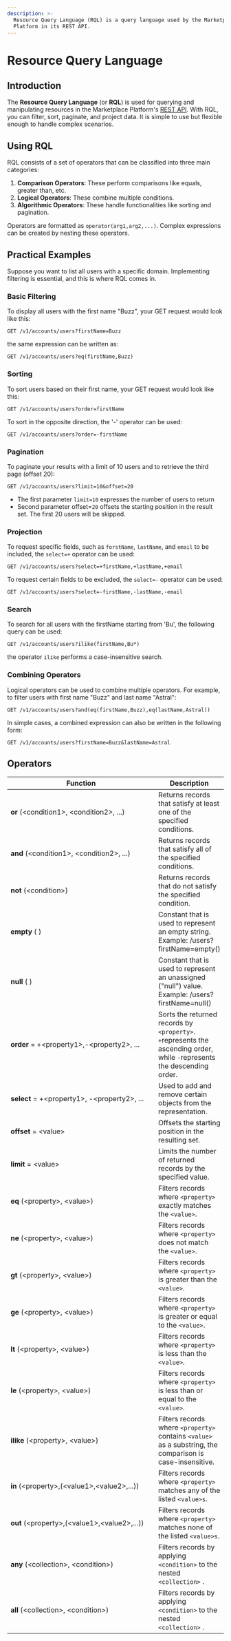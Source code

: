 ```yaml
---
description: >-
  Resource Query Language (RQL) is a query language used by the Marketplace
  Platform in its REST API.
---
```


# Resource Query Language

## Introduction

The **Resource Query Language** (or **RQL**) is used for querying and manipulating resources in the Marketplace Platform's [REST API](./). With RQL, you can filter, sort, paginate, and project data. It is simple to use but flexible enough to handle complex scenarios.

## Using RQL&#x20;

RQL consists of a set of operators that can be classified into three main categories:

1. **Comparison Operators**: These perform comparisons like equals, greater than, etc.
2. **Logical Operators**: These combine multiple conditions.
3. **Algorithmic Operators**: These handle functionalities like sorting and pagination.

Operators are formatted as `operator(arg1,arg2,...)`. Complex expressions can be created by nesting these operators.

## Practical Examples

Suppose you want to list all users with a specific domain. Implementing filtering is essential, and this is where RQL comes in.

### **Basic Filtering**

To display all users with the first name "Buzz", your GET request would look like this:

```
GET /v1/accounts/users?firstName=Buzz
```

the same expression can be written as:&#x20;

```
GET /v1/accounts/users?eq(firstName,Buzz)
```

### Sorting

To sort users based on their first name, your GET request would look like this:

```
GET /v1/accounts/users?order=firstName
```

To sort in the opposite direction, the '-' operator can be used:

```
GET /v1/accounts/users?order=-firstName
```

### Pagination

To paginate your results with a limit of 10 users and to retrieve the third page (offset 20):

```
GET /v1/accounts/users?limit=10&offset=20
```

* The first parameter `limit=10` expresses the number of users to return
* Second parameter offset=`20` offsets the starting position in the result set. The first 20 users will be skipped.

### Projection

To request specific fields, such as `forstName`, `lastName`, and `email` to be included, the `select=+` operator can be used:

```
GET /v1/accounts/users?select=+firstName,+lastName,+email
```

To request certain fields to be excluded, the `select=-` operator can be used:

```
GET /v1/accounts/users?select=-firstName,-lastName,-email
```

### Search

To search for all users with the firstName starting from 'Bu', the following query can be used:

```
GET /v1/accounts/users?ilike(firstName,Bu*)
```

the operator `ilike` performs a case-insensitive search.

### Combining Operators

Logical operators can be used to combine multiple operators. For example, to filter users with first name "Buzz" and last name "Astral":

```
GET /v1/accounts/users?and(eq(firstName,Buzz),eq(lastName,Astral))
```

In simple cases, a combined expression can also be written in the following form:

```
GET /v1/accounts/users?firstName=Buzz&lastName=Astral
```

## Operators

<table><thead><tr><th width="341">Function</th><th>Description</th></tr></thead><tbody><tr><td><strong>or</strong> (&#x3C;condition1>, &#x3C;condition2>, ...)</td><td>Returns records that satisfy at least one of the specified conditions.</td></tr><tr><td><strong>and</strong> (&#x3C;condition1>, &#x3C;condition2>, ...)</td><td>Returns records that satisfy all of the specified conditions.</td></tr><tr><td><strong>not</strong> (&#x3C;condition>)</td><td>Returns records that do not satisfy the specified condition.</td></tr><tr><td><strong>empty</strong> ( )</td><td>Constant that is used to represent an empty string. Example: /users?firstName=empty()</td></tr><tr><td><strong>null</strong> ( )</td><td>Constant that is used to represent an unassigned ("null") value. Example: /users?firstName=null()</td></tr><tr><td><strong>order</strong> = +&#x3C;property1>,-&#x3C;property2>, ...</td><td>Sorts the returned records by <code>&#x3C;property></code>. <code>+</code>represents the ascending order, while <code>-</code>represents the descending order.</td></tr><tr><td><strong>select</strong> = +&#x3C;property1>, -&#x3C;property2>, ...</td><td>Used to add and remove certain objects from the representation.</td></tr><tr><td><strong>offset</strong> = &#x3C;value></td><td>Offsets the starting position in the resulting set.</td></tr><tr><td><strong>limit</strong> = &#x3C;value></td><td>Limits the number of returned records by the specified value.</td></tr><tr><td><strong>eq</strong> (&#x3C;property>, &#x3C;value>)</td><td>Filters records where <code>&#x3C;property></code> exactly matches the <code>&#x3C;value></code>.</td></tr><tr><td><strong>ne</strong>  (&#x3C;property>, &#x3C;value>)</td><td>Filters records where <code>&#x3C;property></code> does not match the <code>&#x3C;value></code>.</td></tr><tr><td><strong>gt</strong> (&#x3C;property>, &#x3C;value>)</td><td>Filters records where <code>&#x3C;property></code> is greater than the <code>&#x3C;value></code>.</td></tr><tr><td><strong>ge</strong> (&#x3C;property>, &#x3C;value>)</td><td>Filters records where <code>&#x3C;property></code> is greater or equal to the <code>&#x3C;value></code>.</td></tr><tr><td><strong>lt</strong> (&#x3C;property>, &#x3C;value>)</td><td>Filters records where <code>&#x3C;property></code> is less than the <code>&#x3C;value></code>.</td></tr><tr><td><strong>le</strong> (&#x3C;property>, &#x3C;value>)</td><td>Filters records where <code>&#x3C;property></code> is less than or equal to the <code>&#x3C;value></code>.</td></tr><tr><td><strong>ilike</strong> (&#x3C;property>, &#x3C;value>)</td><td>Filters records where <code>&#x3C;property></code> contains <code>&#x3C;value></code> as a substring, the comparison is case-insensitive.</td></tr><tr><td><strong>in</strong> (&#x3C;property>,(&#x3C;value1>,&#x3C;value2>,...))</td><td>Filters records where <code>&#x3C;property></code> matches any of the listed <code>&#x3C;value>s</code>.</td></tr><tr><td><strong>out</strong> (&#x3C;property>,(&#x3C;value1>,&#x3C;value2>,...))</td><td>Filters records where <code>&#x3C;property></code> matches none of the listed <code>&#x3C;value>s</code>.</td></tr><tr><td><strong>any</strong> (&#x3C;collection>, &#x3C;condition>)</td><td>Filters records by applying <code>&#x3C;condition></code> to the nested <code>&#x3C;collection></code> .</td></tr><tr><td><strong>all</strong> (&#x3C;collection>, &#x3C;condition>)</td><td>Filters records by applying <code>&#x3C;condition></code> to the nested <code>&#x3C;collection></code> .</td></tr></tbody></table>

